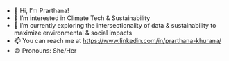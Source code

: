 - 👋 Hi, I’m Prarthana!
- 👀 I’m interested in Climate Tech & Sustainability
- 🌱 I’m currently exploring the intersectionality of data & sustainability to maximize environmental & social impacts
- 📫 You can reach me at https://www.linkedin.com/in/prarthana-khurana/
- 😄 Pronouns: She/Her

<!---
PKhurana31/PKhurana31 is a ✨ special ✨ repository because its `README.md` (this file) appears on your GitHub profile.
You can click the Preview link to take a look at your changes.
--->
